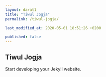 ```yaml
---
layout: darat1
title: "Tiwul Jogja"
permalink: /tiwul-jogja/

last_modified_at: 2020-05-01 18:51:26 +0200

published: false
---
```


## Tiwul Jogja

Start developing your Jekyll website.
